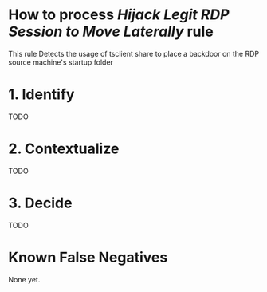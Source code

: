 # How to process *Hijack Legit RDP Session to Move Laterally* rule
This rule Detects the usage of tsclient share to place a backdoor on the RDP source machine's startup folder

# 1. Identify
TODO

# 2. Contextualize
TODO

# 3. Decide
TODO

# Known False Negatives
None yet.
